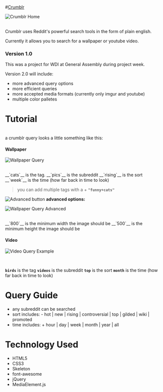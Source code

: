 #[Crumblr](http://spookycorridor.github.io/project1/)

![Crumblr Home](http://i.imgur.com/dNByQdc.png?2 "Crumblr Home")

<br>
Crumblr uses Reddit's powerful search tools in the form of plain english.

Currently it allows you to search for a wallpaper or youtube video. 

### Version 1.0 
This was a project for WDI at General Assembly during project week. 

Version 2.0 will include: 
 - more advanced query options
 - more efficient queries 
 - more accepted media formats (currently only imgur and youtube)
 - multiple color palletes

# Tutorial 

<br>
a crumblr query looks a little something like this: 

#### Wallpaper

![Wallpaper Query](http://i.imgur.com/qH2o1nh.png?2 "Wallpaper Query") 

<br>
__`cats`__ is the tag. 
__`pics`__ is the subreddit
__`rising`__ is the sort
__`week`__ is the time (how far back in time to look)

> you can add multiple tags with a +  __`"funny+cats"`__ 


![Advanced button]( http://i.imgur.com/flFAPmm.png?5 "Advanced button") __advanced options:__

![Wallpaper Query Advanced](http://i.imgur.com/qSGxxuN.png?1 "Wallpaper Advanced Query")

<br>
__`800`__ is the minimum width the image should be 
__`500`__ is the minimum height the image should be 

#### Video
![Video Query Example](http://i.imgur.com/2o8aIxV.png?4 "Video Query") 

<br>

__`birds`__ is the tag
__`videos`__ is the subreddit
__`top`__ is the sort
__`month`__ is the time (how far back in time to look) 

# Query Guide
- any subreddit can be searched
- sort includes: 
       -  hot | new | rising | controversial | top | gilded | wiki | promoted
- time includes: 
       + hour | day | week | month | year | all

# Technology Used 
- HTML5
- CSS3
- Skeleton
- font-awesome 
- jQuery
- MediaElement.js 


